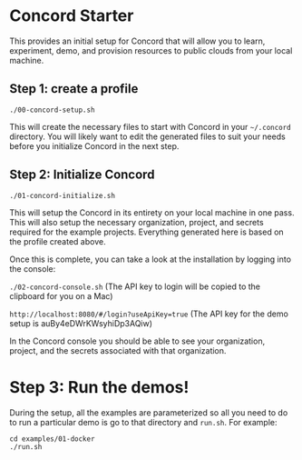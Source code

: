 # Concord Starter

This provides an initial setup for Concord that will allow you to learn, experiment, demo, and provision resources to public clouds from your local machine.

## Step 1: create a profile

`./00-concord-setup.sh`

This will create the necessary files to start with Concord in your `~/.concord` directory. You will likely want to edit the generated files to suit your needs before you initialize Concord in the next step.

## Step 2: Initialize Concord

`./01-concord-initialize.sh`

This will setup the Concord in its entirety on your local machine in one pass. This will also setup the necessary organization, project, and secrets required for the example projects. Everything generated here is based on the profile created above.

Once this is complete, you can take a look at the installation by logging into the console:

`./02-concord-console.sh` (The API key to login will be copied to the clipboard for you on a Mac)

`http://localhost:8080/#/login?useApiKey=true` (The API key for the demo setup is auBy4eDWrKWsyhiDp3AQiw)

In the Concord console you should be able to see your organization, project, and the secrets associated with that organization.

# Step 3: Run the demos!

During the setup, all the examples are parameterized so all you need to do to run a particular demo is go to that directory and `run.sh`. For example:

```
cd examples/01-docker
./run.sh
```
